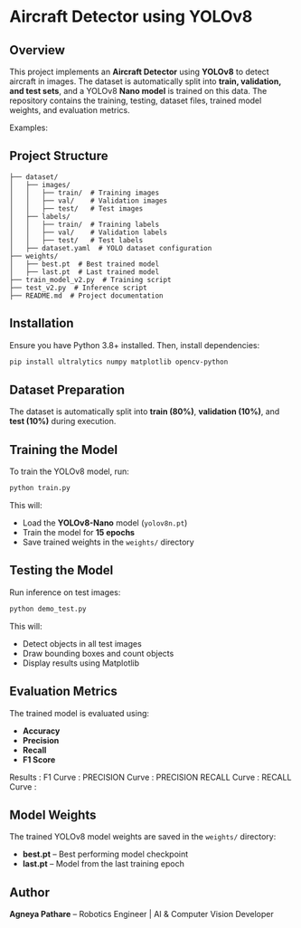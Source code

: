 # Aircraft Detector using YOLOv8

## Overview
This project implements an **Aircraft Detector** using **YOLOv8** to detect aircraft in images. The dataset is automatically split into **train, validation, and test sets**, and a YOLOv8 **Nano model** is trained on this data. The repository contains the training, testing, dataset files, trained model weights, and evaluation metrics.

Examples:

## Project Structure
```
├── dataset/
│   ├── images/
│   │   ├── train/  # Training images
│   │   ├── val/    # Validation images
│   │   ├── test/   # Test images
│   ├── labels/
│   │   ├── train/  # Training labels
│   │   ├── val/    # Validation labels
│   │   ├── test/   # Test labels
│   ├── dataset.yaml  # YOLO dataset configuration
├── weights/
│   ├── best.pt  # Best trained model
│   ├── last.pt  # Last trained model
├── train_model_v2.py  # Training script
├── test_v2.py  # Inference script
├── README.md  # Project documentation
```

## Installation
Ensure you have Python 3.8+ installed. Then, install dependencies:
```bash
pip install ultralytics numpy matplotlib opencv-python 
```

## Dataset Preparation
The dataset is automatically split into **train (80%)**, **validation (10%)**, and **test (10%)** during execution.

## Training the Model
To train the YOLOv8 model, run:
```bash
python train.py
```
This will:
- Load the **YOLOv8-Nano** model (`yolov8n.pt`)
- Train the model for **15 epochs**
- Save trained weights in the `weights/` directory

## Testing the Model
Run inference on test images:
```bash
python demo_test.py
```
This will:
- Detect objects in all test images
- Draw bounding boxes and count objects
- Display results using Matplotlib

## Evaluation Metrics
The trained model is evaluated using:
- **Accuracy**
- **Precision**
- **Recall**
- **F1 Score**

Results :
F1 Curve :
PRECISION Curve :
PRECISION RECALL Curve : 
RECALL Curve :


## Model Weights
The trained YOLOv8 model weights are saved in the `weights/` directory:
- **best.pt** – Best performing model checkpoint
- **last.pt** – Model from the last training epoch

## Author
**Agneya Pathare** – Robotics Engineer | AI & Computer Vision Developer


